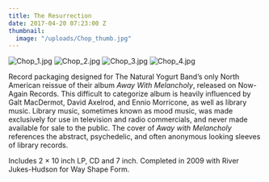 ```yaml
---
title: The Resurrection
date: 2017-04-20 07:23:00 Z
thumbnail:
  image: "/uploads/Chop_thumb.jpg"
---
```


![Chop_1.jpg](/uploads/Chop_1.jpg)
![Chop_2.jpg](/uploads/Chop_2.jpg)
![Chop_3.jpg](/uploads/Chop_3.jpg)
![Chop_4.jpg](/uploads/Chop_4.jpg)

Record packaging designed for The Natural Yogurt Band’s only North American reissue of their album *Away With Melancholy*, released on Now-Again Records. This difficult to categorize album is heavily influenced by Galt MacDermot, David Axelrod, and Ennio Morricone, as well as library music. Library music, sometimes known as mood music, was made exclusively for use in television and radio commercials, and never made available for sale to the public. The cover of *Away with Melancholy* references the abstract, psychedelic, and often anonymous looking sleeves of library records.

Includes 2 × 10 inch LP, CD and 7 inch. Completed in 2009 with River Jukes-Hudson for Way Shape Form.